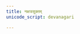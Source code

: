 ```yaml
---
title: नक्षत्रसूक्तम्  
unicode_script: devanagari  

---
```

<div class="js_include" url="/vedAH_yajuH/taittirIyam/brAhmaNam/sarva-prastutiH/3/1/01/"  newLevelForH1="5" includeTitle="false"> </div>  

<div class="js_include" url="/vedAH_yajuH/taittirIyam/brAhmaNam/sarva-prastutiH/3/1/02/"  newLevelForH1="5" includeTitle="false"> </div>  
